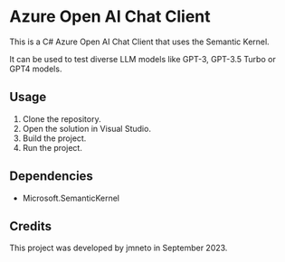 ﻿# Azure Open AI Chat Client

This is a C# Azure Open AI Chat Client that uses the Semantic Kernel.

It can be used to test diverse LLM models like GPT-3, GPT-3.5 Turbo or GPT4 models.

## Usage

1. Clone the repository.
2. Open the solution in Visual Studio.
3. Build the project.
4. Run the project.

## Dependencies

- Microsoft.SemanticKernel

## Credits

This project was developed by jmneto in September 2023.